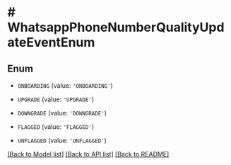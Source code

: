 # # WhatsappPhoneNumberQualityUpdateEventEnum

## Enum


* `ONBOARDING` (value: `'ONBOARDING'`)

* `UPGRADE` (value: `'UPGRADE'`)

* `DOWNGRADE` (value: `'DOWNGRADE'`)

* `FLAGGED` (value: `'FLAGGED'`)

* `UNFLAGGED` (value: `'UNFLAGGED'`)


[[Back to Model list]](../../README.md#models) [[Back to API list]](../../README.md#endpoints) [[Back to README]](../../README.md)
